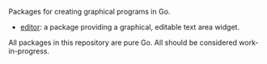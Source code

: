 Packages for creating graphical programs in Go.

* [editor](http://godoc.org/sigint.ca/graphics/editor): a package providing a graphical, editable text area widget.

All packages in this repository are pure Go. All should be considered work-in-progress.
